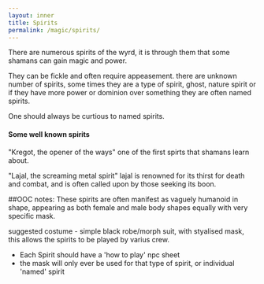 ```yaml
---
layout: inner
title: Spirits
permalink: /magic/spirits/
---
```


There are numerous spirits of the wyrd, it is through them that some shamans can gain magic and power.

They can be fickle and often require appeasement. there are unknown number of spirits, some times they are a type of spirit, ghost, nature spirit or if they have more power or dominion over something they are often named spirits.

One should always be curtious to named spirits.


#### Some well known spirits

"Kregot, the opener of the ways"
one of the first spirts that shamans learn about. 

"Lajal, the screaming metal spirit" 
lajal is renowned for its thirst for death and combat, and is often called upon by those seeking its boon.


 

##OOC notes: 
These spirits are often manifest as vaguely humanoid in shape, appearing as both female and male body shapes equally with very specific mask. 

suggested costume - simple black robe/morph suit, with styalised mask, this allows the spirits to be played by varius crew.

* Each Spirit should have a 'how to play' npc sheet
* the mask will only ever be used for that type of spirit, or individual 'named' spirit